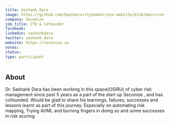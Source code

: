 ```yaml
---
title: Sashank Dara
image: https://github.com/OpenSecuritySummit/oss-website/blob/main/content/participant/images/Sashank-1%20-%20sashank%20dara.jpg?raw=true
company: Seconize
job_title: CTO & Cofounder
facebook:
linkedin: sashankdara
twitter: sashank_dara
website: https://seconize.co
notes:
status: 
type: participant
---
```


## About
Dr. Sashank Dara has been working in this space(OSIRU) of cyber risk management since past 5 years as a part of the start up Seconize , and has cofounded. Would be glad to share his learnings, failures, successes and lessons learnt as part of this journey. Especially on automating risk mapping, Trying AI/ML and burning fingers in doing so and some successes in risk scoring 

